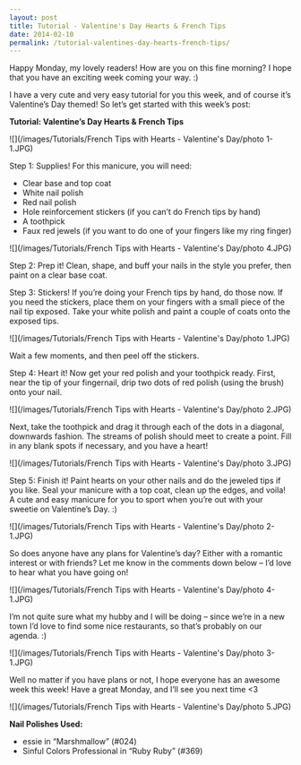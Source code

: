 ```yaml
---
layout: post
title: Tutorial - Valentine's Day Hearts & French Tips
date: 2014-02-10
permalink: /tutorial-valentines-day-hearts-french-tips/
---
```


Happy Monday, my lovely readers! How are you on this fine morning? I hope that you have an exciting week coming your way. :)

I have a very cute and very easy tutorial for you this week, and of course it’s Valentine’s Day themed! So let’s get started with this week’s post:

**Tutorial: Valentine’s Day Hearts & French Tips**

![](/images/Tutorials/French Tips with Hearts - Valentine's Day/photo 1-1.JPG)

Step 1: Supplies! For this manicure, you will need:

- Clear base and top coat
- White nail polish
- Red nail polish
- Hole reinforcement stickers (if you can’t do French tips by hand)
- A toothpick
- Faux red jewels (if you want to do one of your fingers like my ring finger)

![](/images/Tutorials/French Tips with Hearts - Valentine's Day/photo 4.JPG)

Step 2: Prep it! Clean, shape, and buff your nails in the style you prefer, then paint on a clear base coat.

Step 3: Stickers! If you’re doing your French tips by hand, do those now. If you need the stickers, place them on your fingers with a small piece of the nail tip exposed. Take your white polish and paint a couple of coats onto the exposed tips.

![](/images/Tutorials/French Tips with Hearts - Valentine's Day/photo 1.JPG)

Wait a few moments, and then peel off the stickers.

Step 4: Heart it! Now get your red polish and your toothpick ready. First, near the tip of your fingernail, drip two dots of red polish (using the brush) onto your nail.

![](/images/Tutorials/French Tips with Hearts - Valentine's Day/photo 2.JPG)

Next, take the toothpick and drag it through each of the dots in a diagonal, downwards fashion. The streams of polish should meet to create a point. Fill in any blank spots if necessary, and you have a heart!

![](/images/Tutorials/French Tips with Hearts - Valentine's Day/photo 3.JPG)

Step 5: Finish it! Paint hearts on your other nails and do the jeweled tips if you like. Seal your manicure with a top coat, clean up the edges, and voila! A cute and easy manicure for you to sport when you’re out with your sweetie on Valentine’s Day. :)

![](/images/Tutorials/French Tips with Hearts - Valentine's Day/photo 2-1.JPG)

So does anyone have any plans for Valentine’s day? Either with a romantic interest or with friends? Let me know in the comments down below – I’d love to hear what you have going on!

![](/images/Tutorials/French Tips with Hearts - Valentine's Day/photo 4-1.JPG)

I’m not quite sure what my hubby and I will be doing – since we’re in a new town I’d love to find some nice restaurants, so that’s probably on our agenda. :)

![](/images/Tutorials/French Tips with Hearts - Valentine's Day/photo 3-1.JPG)

Well no matter if you have plans or not, I hope everyone has an awesome week this week! Have a great Monday, and I’ll see you next time <3

![](/images/Tutorials/French Tips with Hearts - Valentine's Day/photo 5.JPG)

**Nail Polishes Used:**

- essie in “Marshmallow” (#024)
- Sinful Colors Professional in “Ruby Ruby” (#369)